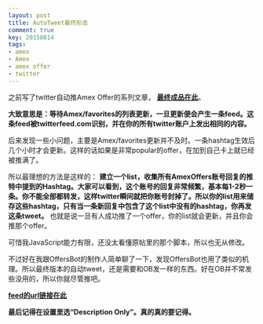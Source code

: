 ```yaml
---
layout: post
title: AutoTweet最终形态
comment: true
key: 20150814
tags:
- amex
- Amex
- amex offer
- twitter
---
```


之前写了twitter自动推Amex Offer的系列文章，
**[最终成品在此](https://willguxy.wordpress.com/2015/08/01/a-much-better-way-to-automate-tweeting-amex-offer/)**。


**大致意思是：等待Amex/favorites的列表更新，一旦更新便会产生一条feed。这条feed被twitterfeed.com识别，并在你的所有twitter账户上发出相同的内容。**

后来发现一些小问题，主要是Amex/favorites更新并不及时。一条hashtag生效后几个小时才会更新。这样的话如果是非常popular的offer，在加到自己卡上就已经被推满了。

所以最理想的方法是这样的：
**建立一个list，收集所有AmexOffers账号回复的推特中提到的Hashtag。大家可以看到，这个账号的回复非常频繁，基本每1-2秒一条。你不能全部都转发，这样twitter瞬间就把你账号封掉了。所以你的list用来储存这些hashtag，只有当一条新回复中包含了这个list中没有的hashtag，你再发这条tweet。**
也就是说一旦有人成功推了一个offer，你的list就会更新，并且你会推那个offer。

可惜我JavaScript能力有限，还没太看懂原帖里的那个脚本，所以也无从修改。

不过好在我跟OffersBot的制作人简单聊了一下，发现OffersBot也用了类似的机理。所以最终版本的自动tweet，还是需要和OB发一样的东西。好在OB并不常发些没用的，所以你就尽管推吧。


**[feed的url链接在此](https://script.google.com/macros/s/AKfycbyMQg7m5eAwBgjh31GpxmCTTNmF1wkRTlDQn7WW-l9i4vFX5fwd/exec?631004517006471168)**


**最后记得在设置里选“Description Only”。真的真的要记得。**